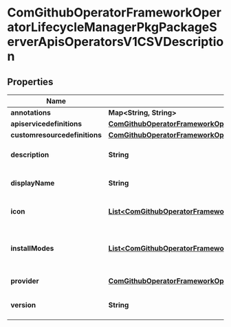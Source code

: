
# ComGithubOperatorFrameworkOperatorLifecycleManagerPkgPackageServerApisOperatorsV1CSVDescription

## Properties
Name | Type | Description | Notes
------------ | ------------- | ------------- | -------------
**annotations** | **Map&lt;String, String&gt;** |  |  [optional]
**apiservicedefinitions** | [**ComGithubOperatorFrameworkOperatorLifecycleManagerPkgApiApisOperatorsV1alpha1APIServiceDefinitions**](ComGithubOperatorFrameworkOperatorLifecycleManagerPkgApiApisOperatorsV1alpha1APIServiceDefinitions.md) |  |  [optional]
**customresourcedefinitions** | [**ComGithubOperatorFrameworkOperatorLifecycleManagerPkgApiApisOperatorsV1alpha1CustomResourceDefinitions**](ComGithubOperatorFrameworkOperatorLifecycleManagerPkgApiApisOperatorsV1alpha1CustomResourceDefinitions.md) |  |  [optional]
**description** | **String** | LongDescription is the CSV&#39;s description |  [optional]
**displayName** | **String** | DisplayName is the CSV&#39;s display name |  [optional]
**icon** | [**List&lt;ComGithubOperatorFrameworkOperatorLifecycleManagerPkgPackageServerApisOperatorsV1Icon&gt;**](ComGithubOperatorFrameworkOperatorLifecycleManagerPkgPackageServerApisOperatorsV1Icon.md) | Icon is the CSV&#39;s base64 encoded icon |  [optional]
**installModes** | [**List&lt;ComGithubOperatorFrameworkOperatorLifecycleManagerPkgApiApisOperatorsV1alpha1InstallMode&gt;**](ComGithubOperatorFrameworkOperatorLifecycleManagerPkgApiApisOperatorsV1alpha1InstallMode.md) | InstallModes specify supported installation types |  [optional]
**provider** | [**ComGithubOperatorFrameworkOperatorLifecycleManagerPkgPackageServerApisOperatorsV1AppLink**](ComGithubOperatorFrameworkOperatorLifecycleManagerPkgPackageServerApisOperatorsV1AppLink.md) | Provider is the CSV&#39;s provider |  [optional]
**version** | **String** | Version is the CSV&#39;s semantic version |  [optional]



